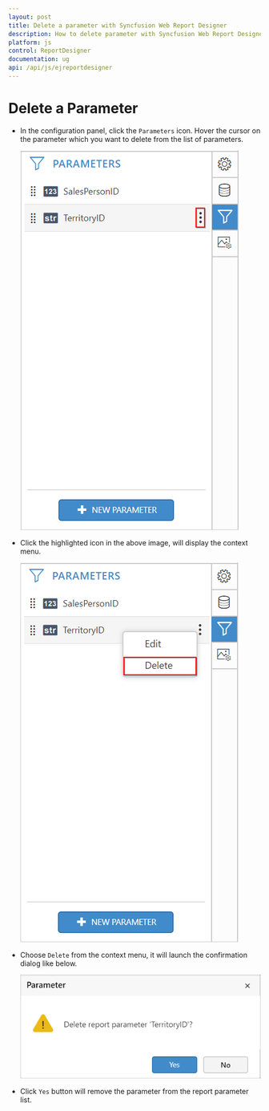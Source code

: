 ```yaml
---
layout: post
title: Delete a parameter with Syncfusion Web Report Designer
description: How to delete parameter with Syncfusion Web Report Designer
platform: js
control: ReportDesigner
documentation: ug
api: /api/js/ejreportdesigner
---
```


# Delete a Parameter

* In the configuration panel, click the `Parameters` icon. Hover the cursor on the parameter which you want to delete from the list of parameters.

  ![](images/Parameter-Edit-Icon.png)

* Click the highlighted icon in the above image, will display the context menu.

  ![](images/Parameter-Delete-Menu.png)

* Choose `Delete` from the context menu, it will launch the confirmation dialog like below.

  ![](images/Delete-Parameter.png)

* Click `Yes` button will remove the parameter from the report parameter list.